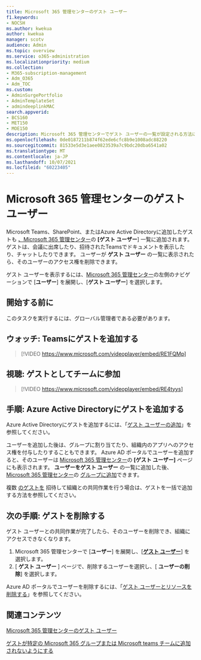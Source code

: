 ```yaml
---
title: Microsoft 365 管理センターのゲスト ユーザー
f1.keywords:
- NOCSH
ms.author: kwekua
author: kwekua
manager: scotv
audience: Admin
ms.topic: overview
ms.service: o365-administration
ms.localizationpriority: medium
ms.collection:
- M365-subscription-management
- Adm_O365
- Adm_TOC
ms.custom:
- AdminSurgePortfolio
- AdminTemplateSet
- admindeeplinkMAC
search.appverid:
- BCS160
- MET150
- MOE150
description: Microsoft 365 管理センターでゲスト ユーザーの一覧が設定される方法について説明します。
ms.openlocfilehash: 0de0187211b874f62ede6cfc8b9e1008adc88220
ms.sourcegitcommit: 81533e5d3e1aee0823539a7c9bdc20dba6541a02
ms.translationtype: MT
ms.contentlocale: ja-JP
ms.lasthandoff: 10/07/2021
ms.locfileid: "60223405"
---
```

# <a name="guest-users-in-microsoft-365-admin-center"></a>Microsoft 365 管理センターのゲスト ユーザー

Microsoft Teams、SharePoint、またはAzure Active Directoryに追加したゲストも <a href="https://go.microsoft.com/fwlink/p/?linkid=2074830" target="_blank">、Microsoft 365 管理センター</a>の **[ゲスト ユーザー**] 一覧に追加されます。 ゲストは、会議に出席したり、招待されたTeamsでドキュメントを表示したり、チャットしたりできます。
ユーザーが **ゲスト ユーザー** の一覧に表示されたら、そのユーザーのアクセス権を削除できます。

ゲスト ユーザーを表示するには、<a href="https://go.microsoft.com/fwlink/p/?linkid=2074830" target="_blank">Microsoft 365 管理センター</a>の左側のナビゲーションで [**ユーザー**] を展開し、[**ゲスト ユーザー**] を選択します。

## <a name="before-you-begin"></a>開始する前に 

このタスクを実行するには、グローバル管理者である必要があります。

## <a name="watch-add-guests-to-teams"></a>ウォッチ: Teamsにゲストを追加する

> [!VIDEO https://www.microsoft.com/videoplayer/embed/RE1FQMp]

## <a name="watch-join-a-team-as-a-guest"></a>視聴: ゲストとしてチームに参加

> [!VIDEO https://www.microsoft.com/videoplayer/embed/RE4tyys]

## <a name="steps-add-guests-in-azure-active-directory"></a>手順: Azure Active Directoryにゲストを追加する

Azure Active Directoryにゲストを追加するには、「[ゲスト ユーザーの追加](/azure/active-directory/b2b/b2b-quickstart-add-guest-users-portal)」を参照してください。

ユーザーを追加した後は、グループに割り当てたり、組織内のアプリへのアクセス権を付与したりすることもできます。 Azure AD ポータルでユーザーを追加すると、そのユーザーは <a href="https://go.microsoft.com/fwlink/p/?linkid=2074830" target="_blank">Microsoft 365 管理センター</a>の **[ゲスト ユーザー]** ページにも表示されます。
**ユーザーをゲスト ユーザー** の一覧に追加した後、<a href="https://go.microsoft.com/fwlink/p/?linkid=2074830" target="_blank">Microsoft 365 管理センター</a>の [グループに追加](../create-groups/manage-guest-access-in-groups.md#add-guests-to-a-microsoft-365-group-from-the-admin-center)できます。

複数 [のゲストを](/azure/active-directory/b2b/tutorial-bulk-invite) 招待して組織との共同作業を行う場合は、ゲストを一括で追加する方法を参照してください。

## <a name="next-steps-remove-a-guest"></a>次の手順: ゲストを削除する

ゲスト ユーザーとの共同作業が完了したら、そのユーザーを削除でき、組織にアクセスできなくなります。

1. Microsoft 365 管理センターで [**ユーザー**] を展開し、[<a href="https://go.microsoft.com/fwlink/p/?linkid=2074830" target="_blank">**ゲスト ユーザー**</a>] を選択します。
1. [ **ゲスト ユーザー** ] ページで、削除するユーザーを選択し、[ **ユーザーの削除**] を選択します。

Azure AD ポータルでユーザーを削除するには、「[ゲスト ユーザーとリソースを削除する](/azure/active-directory/b2b/b2b-quickstart-add-guest-users-portal#clean-up-resources)」を参照してください。

## <a name="related-content"></a>関連コンテンツ

[Microsoft 365 管理センターのゲスト ユーザー](about-guest-users.md)

[ゲストが特定の Microsoft 365 グループまたは Microsoft teams チームに追加されないようにする](../../solutions/per-group-guest-access.md)
